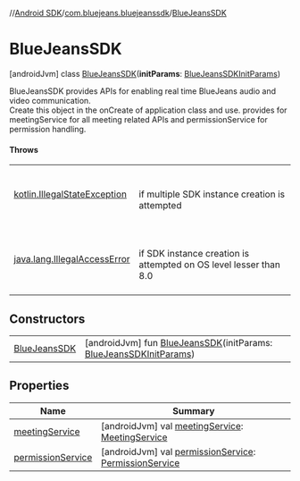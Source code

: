 //[Android SDK](../../../index.md)/[com.bluejeans.bluejeanssdk](../index.md)/[BlueJeansSDK](index.md)



# BlueJeansSDK  
 [androidJvm] class [BlueJeansSDK](index.md)(**initParams**: [BlueJeansSDKInitParams](../-blue-jeans-s-d-k-init-params/index.md))

BlueJeansSDK provides APIs for enabling real time BlueJeans audio and video communication.</br> Create this object in the onCreate of application class and use. provides for meetingService for all meeting related APIs and permissionService for permission handling.

   


#### Throws  
  
| | |
|---|---|
| <a name="com.bluejeans.bluejeanssdk/BlueJeansSDK///PointingToDeclaration/"></a>[kotlin.IllegalStateException](https://kotlinlang.org/api/latest/jvm/stdlib/kotlin/-illegal-state-exception/index.html)| <a name="com.bluejeans.bluejeanssdk/BlueJeansSDK///PointingToDeclaration/"></a><br><br>if multiple SDK instance creation is attempted<br><br>|
| <a name="com.bluejeans.bluejeanssdk/BlueJeansSDK///PointingToDeclaration/"></a>[java.lang.IllegalAccessError](https://developer.android.com/reference/kotlin/java/lang/IllegalAccessError.html)| <a name="com.bluejeans.bluejeanssdk/BlueJeansSDK///PointingToDeclaration/"></a><br><br>if SDK instance creation is attempted on OS level lesser than 8.0<br><br>|


## Constructors  
  
| | |
|---|---|
| <a name="com.bluejeans.bluejeanssdk/BlueJeansSDK/BlueJeansSDK/#com.bluejeans.bluejeanssdk.BlueJeansSDKInitParams/PointingToDeclaration/"></a>[BlueJeansSDK](-blue-jeans-s-d-k.md)| <a name="com.bluejeans.bluejeanssdk/BlueJeansSDK/BlueJeansSDK/#com.bluejeans.bluejeanssdk.BlueJeansSDKInitParams/PointingToDeclaration/"></a> [androidJvm] fun [BlueJeansSDK](-blue-jeans-s-d-k.md)(initParams: [BlueJeansSDKInitParams](../-blue-jeans-s-d-k-init-params/index.md))   <br>|


## Properties  
  
|  Name |  Summary | 
|---|---|
| <a name="com.bluejeans.bluejeanssdk/BlueJeansSDK/meetingService/#/PointingToDeclaration/"></a>[meetingService](meeting-service.md)| <a name="com.bluejeans.bluejeanssdk/BlueJeansSDK/meetingService/#/PointingToDeclaration/"></a> [androidJvm] val [meetingService](meeting-service.md): [MeetingService](../../com.bluejeans.bluejeanssdk.meeting/-meeting-service/index.md)   <br>|
| <a name="com.bluejeans.bluejeanssdk/BlueJeansSDK/permissionService/#/PointingToDeclaration/"></a>[permissionService](permission-service.md)| <a name="com.bluejeans.bluejeanssdk/BlueJeansSDK/permissionService/#/PointingToDeclaration/"></a> [androidJvm] val [permissionService](permission-service.md): [PermissionService](../../com.bluejeans.bluejeanssdk.permission/-permission-service/index.md)   <br>|

